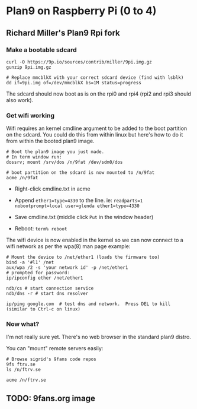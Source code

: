 # Plan9 on Raspberry Pi (0 to 4)

## Richard Miller's Plan9 Rpi fork

### Make a bootable sdcard

```
curl -O https://9p.io/sources/contrib/miller/9pi.img.gz
gunzip 9pi.img.gz

# Replace mmcblkX with your correct sdcard device (find with lsblk)
dd if=9pi.img of=/dev/mmcblkX bs=1M status=progress
```


The sdcard should now boot as is on the rpi0 and rpi4 (rpi2 and rpi3 should also work).


### Get wifi working

Wifi requires an kernel cmdline argument to be added to the boot partition on the sdcard.
You could do this from within linux but here's how to do it from within the booted plan9 image.

```
# Boot the plan9 image you just made.
# In term window run:
dossrv; mount /srv/dos /n/9fat /dev/sdm0/dos

# boot partition on the sdcard is now mounted to /n/9fat
acme /n/9fat
```

* Right-click cmdline.txt in acme
* Append `ether1=type=4330` to the line.  ie:
`readparts=1 nobootprompt=local user=glenda ether1=type=4330`

* Save cmdline.txt (middle click `Put` in the window header)
* Reboot: `term% reboot`

The wifi device is now enabled in the kernel so we can now connect to a wifi network as per the wpa(8) man page example:

```
# Mount the device to /net/ether1 (loads the firmware too)
bind -a '#l1' /net
aux/wpa /2 -s 'your network id' -p /net/ether1
# prompted for password:
ip/ipconfig ether /net/ether1

ndb/cs # start connection service
ndb/dns -r # start dns resolver

ip/ping google.com  # test dns and network.  Press DEL to kill (similar to Ctrl-c on linux)
```

### Now what?

I'm not really sure yet.  There's no web browser in the standard plan9 distro.

You can "mount" remote servers easily:
```
# Browse sigrid's 9fans code repos
9fs ftrv.se
ls /n/ftrv.se

acme /n/ftrv.se
```


## TODO: 9fans.org image
